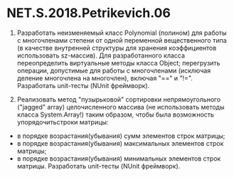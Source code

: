 # NET.S.2018.Petrikevich.06
1. Разработать неизменяемый класс Polynomial (полином) для работы с многочленами степени от одной переменной вещественного типа 
(в качестве внутренней структуры для хранения коэффициентов использовать sz-массив). Для разработанного класса переопределить виртуальные
методы класса Object; перегрузить операции, допустимые для работы с многочленами (исключая деление многочлена на многочлен), 
включая "==" и "!=". Разработать unit-тесты (NUnit фреймворк).

2. Реализовать метод "пузырьковой" сортировки непрямоугольного ("jagged" array) целочисленного массива (не использовать методы класса 
System.Array!) таким образом, чтобы была возможность упорядочитьстроки матрицы:
- в порядке возрастания(убывания) сумм элементов строк матрицы;
- в порядке возрастания(убывания) максимальных элементов строк матрицы;
- в порядке возрастания(убывания) минимальных элементов строк матрицы.
Разработать unit-тесты (NUnit фреймворк).

